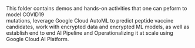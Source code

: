 This folder contains demos and hands-on 
activities that one can peform to model COVID19  
mutations, leverage Google Cloud 
AutoML to predict peptide vaccine candidates, 
work with encrypted data and encrypted ML models, as well as establish 
end to end AI Pipeline and Operationalizing it at scale using Google Cloud AI Platform.

